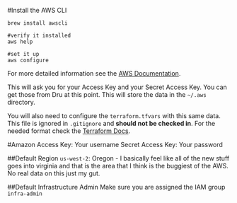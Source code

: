 #Install the AWS CLI

```
brew install awscli

#verify it installed
aws help

#set it up
aws configure
```
For more detailed information see the [AWS Documentation](http://docs.aws.amazon.com/cli/latest/userguide/cli-chap-getting-started.html#cli-config-files).

This will ask you for your Access Key and your Secret Access Key. You can get those from Dru at this point. This will store the data in the `~/.aws` directory.

You will also need to configure the `terraform.tfvars` with this same data. This file is ignored in `.gitignore` and **should not be checked in**. For the needed format check the [Terraform Docs](https://terraform.io/intro/getting-started/variables.html).

#Amazon
Access Key: Your username
Secret Access Key: Your password

##Default Region
`us-west-2`: Oregon - I basically feel like all of the new stuff goes into virginia and that is the area that I think is the buggiest of the AWS. No real data on this just my gut.

##Default Infrastructure Admin
Make sure you are assigned the IAM group `infra-admin`
